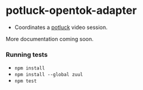 # potluck-opentok-adapter

- Coordinates a [potluck](https://github.com/eaze/potluck) video session.

More documentation coming soon.

### Running tests

- `npm install`
- `npm install --global zuul`
- `npm test`
